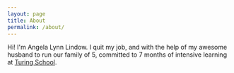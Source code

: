 ```yaml
---
layout: page
title: About
permalink: /about/
---
```


  Hi! I'm Angela Lynn Lindow. I quit my job, and with the help of my awesome husband to run our family of 5, committed to 7 months of intensive learning at [Turing School](https://www.turing.io/). 
